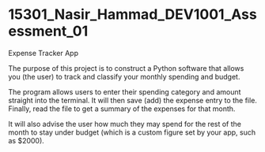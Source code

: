 # 15301_Nasir_Hammad_DEV1001_Assessment_01

Expense Tracker App

The purpose of this project is to construct a Python software that allows you (the user) to track and classify your monthly spending and budget.

The program allows users to enter their spending category and amount straight into the terminal. It will then save (add) the expense entry to the file. Finally, read the file to get a summary of the expenses for that month.

It will also advise the user how much they may spend for the rest of the month to stay under budget (which is a custom figure set by your app, such as $2000).
